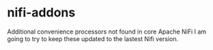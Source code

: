 # nifi-addons
Additional convenience processors not found in core Apache NiFi
I am going to try to keep these updated to the lastest Nifi version.
